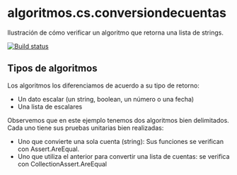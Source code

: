 # algoritmos.cs.conversiondecuentas
Ilustración de cómo verificar un algoritmo que retorna una lista de strings.

[![Build status](https://ci.appveyor.com/api/projects/status/mptkpbrt1gg0k24e?svg=true)](https://ci.appveyor.com/project/oscarcenteno/algoritmos-cs-conversiondecuentas)

## Tipos de algoritmos
Los algoritmos los diferenciamos de acuerdo a su tipo de retorno:
- Un dato escalar (un string, boolean, un número o una fecha)
- Una lista de escalares

Observemos que en este ejemplo tenemos dos algoritmos bien delimitados. Cada uno tiene sus pruebas unitarias bien realizadas:
* Uno que convierte una sola cuenta (string): Sus funciones se verifican con Assert.AreEqual.
* Uno que utiliza el anterior para convertir una lista de cuentas: se verifica con CollectionAssert.AreEqual

